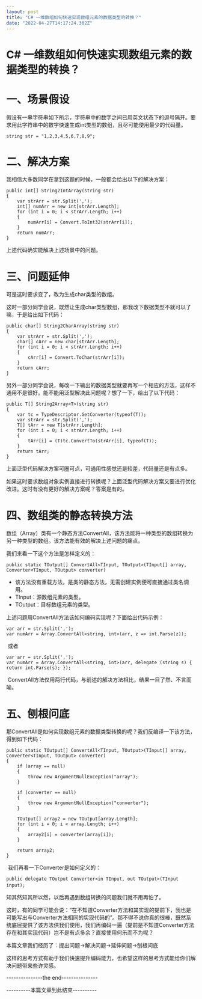 ```yaml
---
layout: post
title: "C# 一维数组如何快速实现数组元素的数据类型的转换？"
date: "2022-04-27T14:17:24.302Z"
---
```

C# 一维数组如何快速实现数组元素的数据类型的转换？
==========================

一、场景假设
======

假设有一串字符串如下所示，字符串中的数字之间已用英文状态下的逗号隔开。要求用此字符串中的数字快速生成int类型的数组，且尽可能使用最少的代码量。

    string str = "1,2,3,4,5,6,7,8,9";

二、解决方案
======

我相信大多数同学在拿到这题的时候，一般都会给出以下的解决方案：

    public int[] String2IntArray(string str)
    {
        var strArr = str.Split(',');
        int[] numArr = new int[strArr.Length];
        for (int i = 0; i < strArr.Length; i++)
        {
            numArr[i] = Convert.ToInt32(strArr[i]);
        }
        return numArr;
    }

上述代码确实能解决上述场景中的问题。

三、问题延伸
======

可是这时要求变了，改为生成char类型的数组。

这时一部分同学会说，既然让生成char类型数组，那我改下数据类型不就可以了嘛，于是给出如下代码：

    public char[] String2CharArray(string str)
    {
        var strArr = str.Split(',');
        char[] cArr = new char[strArr.Length];
        for (int i = 0; i < strArr.Length; i++)
        {
            cArr[i] = Convert.ToChar(strArr[i]);
        }
        return cArr;
    }

另外一部分同学会说，每改一下输出的数据类型就要再写一个相应的方法，这样不通用不是很好。能不能用泛型解决此问题呢？想了一下，给出了以下代码：

    public T[] String2Array<T>(string str)
    {
        var tc = TypeDescriptor.GetConverter(typeof(T));
        var strArr = str.Split(',');
        T[] tArr = new T[strArr.Length];
        for (int i = 0; i < strArr.Length; i++)
        {
            tArr[i] = (T)tc.ConvertTo(strArr[i], typeof(T));
        }
        return tArr;
    }

上面泛型代码解决方案可圈可点，可通用性感觉还是较差，代码量还是有点多。

如果这时要求数组对象实例直接进行转换呢？上面泛型代码解决方案又要进行优化改进。这时有没有更好的解决方案呢？答案是有的。

四、数组类的静态转换方法
============

数组（Array）类有一个静态方法ConvertAll，该方法能将一种类型的数组转换为另一种类型的数组。该方法能有效的解决上述问题的痛点。

我们来看一下这个方法是怎样定义的：

`public static TOutput[] ConvertAll<TInput, TOutput>(TInput[] array, Converter<TInput, TOutput> converter)`

*   该方法没有重载方法，是类的静态方法，无需创建实例便可直接通过类名调用。
*   TInput：源数组元素的类型。
*   TOutput：目标数组元素的类型。

上述问题用ConvertAll方法该如何编码实现呢？下面给出代码示例：

    var arr = str.Split(',');
    var numArr = Array.ConvertAll<string, int>(arr, z => int.Parse(z));

 或者

    var arr = str.Split(',');
    var numArr = Array.ConvertAll<string, int>(arr, delegate (string s) { return int.Parse(s); });

 ConvertAll方法仅用两行代码，与前述的解决方法相比，结果一目了然、不言而喻。

五、刨根问底
======

那ConvertAll是如何实现数组元素的数据类型转换的呢？我们反编译一下该方法，得到如下代码：

    public static TOutput[] ConvertAll<TInput, TOutput>(TInput[] array, Converter<TInput, TOutput> converter)
    {
        if (array == null)
        {
            throw new ArgumentNullException("array");
        }
        
        if (converter == null)
        {
            throw new ArgumentNullException("converter");
        }
        
        TOutput[] array2 = new TOutput[array.Length];
        for (int i = 0; i < array.Length; i++)
        {
            array2[i] = converter(array[i]);
        }
        
        return array2;
    }

 我们再看一下Converter是如何定义的：

`public delegate TOutput Converter<in TInput, out TOutput>(TInput input);` 

知其然知其所以然，以后再遇到数组转换的问题我们就不用再怕了。

这时，有的同学可能会说：“在不知道Converter方法和其实现的提前下，我也是可能写出与Converter方法相同的实现代码的”。那不得不说你真的很棒，既然系统底层提供了该方法供我们使用，我们再编码一遍（提前是不知道Converter方法存在和其实现代码）岂不是有点多余？直接使用何乐而不为呢？

本篇文章我们经历了：提出问题->解决问题->延伸问题->刨根问底

这样的思考方式有助于我们快速提升编码能力，也希望这样的思考方式能给你们解决问题带来些许灵感。

\---------------the end---------------

\----------本篇文章到此结束----------